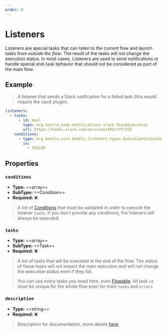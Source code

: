 ```yaml
---
order: 8
---
```

# Listeners

Listeners are special tasks that can listen to the current flow and launch tasks from *outside the flow*.
The result of the tasks will not change the execution status. In most cases,  Listeners are used to send notifications or handle special end-task behavior that should not be considered as part of the main flow.


## Example

> A listener that sends a Slack notification for a failed task (this would require the slack plugin).

```yaml
listeners:
  - tasks:
      - id: mail
        type: org.kestra.task.notifications.slack.SlackExecution
        url: https://hooks.slack.com/services/XXX/YYY/ZZZ
    conditions:
      - type: org.kestra.core.models.listeners.types.ExecutionStatusCondition
        in:
          - FAILED
```


## Properties

### `conditions`
* **Type:** ==array==
* **SubType:** ==Condition==
* **Required:** ❌

> A list of [Conditions](../conditions) that must be validated in order to execute the listener `tasks`. If you don't provide any conditions, the listeners will always be executed.

### `tasks`
* **Type:** ==array==
* **SubType:** ==Task==
* **Required:** ❌

> A list of tasks that will be executed at the end of the flow. The status of these tasks will not impact the main execution and will not change the execution status even if they fail.
>
> You can use every tasks you need here, even [Flowable](../flowable).
> All task `id` must be unique for the whole flow even for main `tasks` and `errors`.


### `description`
* **Type:** ==string==
* **Required:** ❌

> Description for documentation, more details [here](../documentation/).
